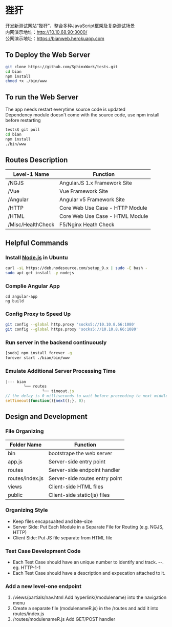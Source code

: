 # 狴犴
开发新测试网站“狴犴”，整合多种JavaScript框架及复杂测试场景  
内网演示地址：http://10.10.68.90:3000/  
公网演示地址：https://bianweb.herokuapp.com  
## To Deploy the Web Server
```sh
git clone https://github.com/SphinxWork/tests.git
cd bian
npm install
chmod +x ./bin/www
```
## To run the Web Server  
The app needs restart everytime source code is updated  
Dependency module doesn't come with the source code, use npm install before restarting  
``` bash
tests$ git pull
cd bian
npm install
./bin/www
```
## Routes Description
Level-1 Name | Function
----------- | --------
/NGJS | AngularJS 1.x Framework Site
/Vue | Vue Framework Site
/Angular | Angular v5 Framework Site
/HTTP | Core Web Use Case - HTTP Module
/HTML | Core Web Use Case - HTML Module
/Misc/HealthCheck | F5/Nginx Heath Check

## Helpful Commands
### Install [Node.js][0] in Ubuntu
``` bash
curl -sL https://deb.nodesource.com/setup_9.x | sudo -E bash -
sudo apt-get install -y nodejs
```
### Complie Angular App
```
cd angular-app
ng build
```
### Config Proxy to Speed Up
``` bash
git config --global http.proxy 'socks5://10.10.8.66:1080'
git config --global https.proxy 'socks5://10.10.8.66:1080'
``` 
### Run server in the backend continuously
``` bash
[sudo] npm install forever -g
forever start ./bian/bin/www
```
### Emulate Additional Server Processing Time
``` JavaScript
|--- bian
        └── routes
                └── timeout.js
// the delay is 0 milliseconds to wait before proceeding to next middleware
setTimeout(function(){next();}, 0);
```
## Design and Development
### File Organizing
Folder Name | Function
----------- | --------
bin | bootstrape the web server
app.js | Server-side entry point
routes | Server-side endpoint handler
routes/index.js | Server-side routes entry point
views  | Client-side HTML files
public | Client-side static(js) files

### Organizing Style
+ Keep files encapsualted and bite-size
+ Server Side: Put Each Module in a Separate File for Routing (e.g. NGJS, HTTP)
+ Client Side: Put JS file separate from HTML file

### Test Case Development Code
+ Each Test Case should have an unique number to identify and track. <module-name>-<test-suite>-<case-number>. eg. HTTP-1-1
+ Each Test Case should have a description and expecation attached to it.

### Add a new level-one endpoint
1. /views/partials/nav.html Add hyperlink(/modulename) into the navigation menu
2. Create a separate file (modulenameR.js) in the /routes and add it into routes/index.js
3. /routes/modulenameR.js Add GET/POST handler


[0]: https://nodejs.org/en/download/package-manager/
